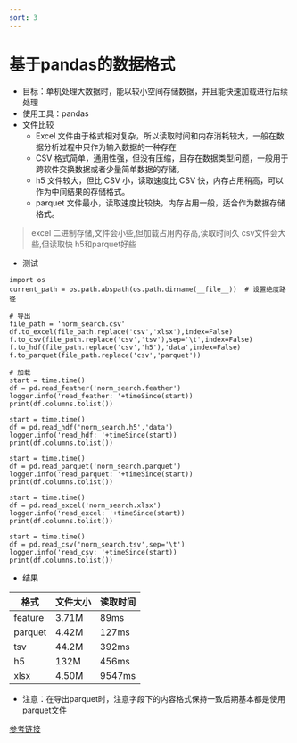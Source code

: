```yaml
---
sort: 3
---
```


# 基于pandas的数据格式
* 目标：单机处理大数据时，能以较小空间存储数据，并且能快速加载进行后续处理
* 使用工具：pandas
* 文件比较
    * Excel 文件由于格式相对复杂，所以读取时间和内存消耗较大，一般在数据分析过程中只作为输入数据的一种存在
    * CSV 格式简单，通用性强，但没有压缩，且存在数据类型问题，一般用于跨软件交换数据或者少量简单数据的存储。
    * h5 文件较大，但比 CSV 小，读取速度比 CSV 快，内存占用稍高，可以作为中间结果的存储格式。
    * parquet 文件最小，读取速度比较快，内存占用一般，适合作为数据存储格式。
    
> excel 二进制存储,文件会小些,但加载占用内存高,读取时间久
> csv文件会大些,但读取快
> h5和parquet好些


* 测试
```
import os
current_path = os.path.abspath(os.path.dirname(__file__))  # 设置绝度路径

# 导出
file_path = 'norm_search.csv'
df.to_excel(file_path.replace('csv','xlsx'),index=False)
f.to_csv(file_path.replace('csv','tsv'),sep='\t',index=False)
f.to_hdf(file_path.replace('csv','h5'),'data',index=False)
f.to_parquet(file_path.replace('csv','parquet')) 
  
# 加载         
start = time.time()
df = pd.read_feather('norm_search.feather')
logger.info('read_feather: '+timeSince(start))
print(df.columns.tolist())

start = time.time()
df = pd.read_hdf('norm_search.h5','data')
logger.info('read_hdf: '+timeSince(start))
print(df.columns.tolist())

start = time.time()
df = pd.read_parquet('norm_search.parquet')
logger.info('read_parquet: '+timeSince(start))
print(df.columns.tolist())

start = time.time()
df = pd.read_excel('norm_search.xlsx')
logger.info('read_excel: '+timeSince(start))
print(df.columns.tolist())

start = time.time()
df = pd.read_csv('norm_search.tsv',sep='\t')
logger.info('read_csv: '+timeSince(start))
print(df.columns.tolist())
```

* 结果

| 格式 | 文件大小 | 读取时间 |
| --- | --- | --- |
| feature | 3.71M | 89ms |
| parquet | 4.42M | 127ms |
| tsv | 44.2M | 392ms |
| h5 | 132M | 456ms |
| xlsx | 4.50M | 9547ms |


* 注意：在导出parquet时，注意字段下的内容格式保持一致后期基本都是使用parquet文件


[参考链接](https://www.kaggle.com/code/rohanrao/tutorial-on-reading-large-datasets/notebook)
